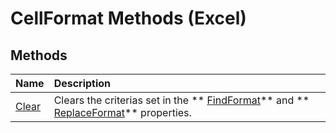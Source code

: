 
# CellFormat Methods (Excel)

## Methods



|**Name**|**Description**|
|:-----|:-----|
| [Clear](2f02e474-c74a-4999-862d-c59e26c22d56.md)|Clears the criterias set in the  ** [FindFormat](b2b62232-1f11-ec82-9344-edd39e0ae33d.md)** and ** [ReplaceFormat](df2242dc-9f23-b3c8-455d-1f0474eca873.md)** properties.|
